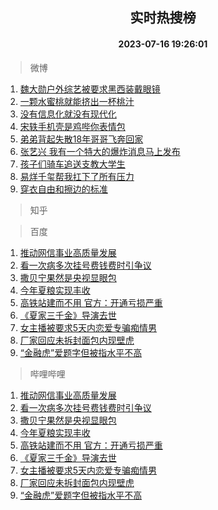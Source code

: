 <div align="center"><h2>实时热搜榜</h2><h4>2023-07-16 19:26:01</h4></div>

> 微博  

1. [魏大勋户外综艺被要求黑西装戴眼镜](https://s.weibo.com/weibo?q=%23%E9%AD%8F%E5%A4%A7%E5%8B%8B%E6%88%B7%E5%A4%96%E7%BB%BC%E8%89%BA%E8%A2%AB%E8%A6%81%E6%B1%82%E9%BB%91%E8%A5%BF%E8%A3%85%E6%88%B4%E7%9C%BC%E9%95%9C%23&t=31&band_rank=1&Refer=top)<br />
2. [一颗水蜜桃就能挤出一杯桃汁](https://s.weibo.com/weibo?q=%23%E4%B8%80%E9%A2%97%E6%B0%B4%E8%9C%9C%E6%A1%83%E5%B0%B1%E8%83%BD%E6%8C%A4%E5%87%BA%E4%B8%80%E6%9D%AF%E6%A1%83%E6%B1%81%23&t=31&band_rank=2&Refer=top)<br />
3. [没有信息化就没有现代化](https://s.weibo.com/weibo?q=%23%E6%B2%A1%E6%9C%89%E4%BF%A1%E6%81%AF%E5%8C%96%E5%B0%B1%E6%B2%A1%E6%9C%89%E7%8E%B0%E4%BB%A3%E5%8C%96%23&t=31&band_rank=3&Refer=top)<br />
4. [宋轶手机壳是鸡哔你表情包](https://s.weibo.com/weibo?q=%23%E5%AE%8B%E8%BD%B6%E6%89%8B%E6%9C%BA%E5%A3%B3%E6%98%AF%E9%B8%A1%E5%93%94%E4%BD%A0%E8%A1%A8%E6%83%85%E5%8C%85%23&t=31&band_rank=4&Refer=top)<br />
5. [弟弟背起失散18年哥哥飞奔回家](https://s.weibo.com/weibo?q=%23%E5%BC%9F%E5%BC%9F%E8%83%8C%E8%B5%B7%E5%A4%B1%E6%95%A318%E5%B9%B4%E5%93%A5%E5%93%A5%E9%A3%9E%E5%A5%94%E5%9B%9E%E5%AE%B6%23&t=31&band_rank=5&Refer=top)<br />
6. [张艺兴 我有一个特大的爆炸消息马上发布](https://s.weibo.com/weibo?q=%E5%BC%A0%E8%89%BA%E5%85%B4%20%E6%88%91%E6%9C%89%E4%B8%80%E4%B8%AA%E7%89%B9%E5%A4%A7%E7%9A%84%E7%88%86%E7%82%B8%E6%B6%88%E6%81%AF%E9%A9%AC%E4%B8%8A%E5%8F%91%E5%B8%83&t=31&band_rank=6&Refer=top)<br />
7. [孩子们骑车追送支教大学生](https://s.weibo.com/weibo?q=%23%E5%AD%A9%E5%AD%90%E4%BB%AC%E9%AA%91%E8%BD%A6%E8%BF%BD%E9%80%81%E6%94%AF%E6%95%99%E5%A4%A7%E5%AD%A6%E7%94%9F%23&t=31&band_rank=7&Refer=top)<br />
8. [易烊千玺帮我扛下了所有压力](https://s.weibo.com/weibo?q=%23%E6%98%93%E7%83%8A%E5%8D%83%E7%8E%BA%E5%B8%AE%E6%88%91%E6%89%9B%E4%B8%8B%E4%BA%86%E6%89%80%E6%9C%89%E5%8E%8B%E5%8A%9B%23&t=31&band_rank=8&Refer=top)<br />
9. [穿衣自由和擦边的标准](https://s.weibo.com/weibo?q=%E7%A9%BF%E8%A1%A3%E8%87%AA%E7%94%B1%E5%92%8C%E6%93%A6%E8%BE%B9%E7%9A%84%E6%A0%87%E5%87%86&t=31&band_rank=9&Refer=top)<br />

> 知乎  


> 百度  

1. [推动网信事业高质量发展](https://www.baidu.com/s?wd=%E6%8E%A8%E5%8A%A8%E7%BD%91%E4%BF%A1%E4%BA%8B%E4%B8%9A%E9%AB%98%E8%B4%A8%E9%87%8F%E5%8F%91%E5%B1%95&sa=fyb_news&rsv_dl=fyb_news)<br />
2. [看一次病多次挂号费钱费时引争议](https://www.baidu.com/s?wd=%E7%9C%8B%E4%B8%80%E6%AC%A1%E7%97%85%E5%A4%9A%E6%AC%A1%E6%8C%82%E5%8F%B7%E8%B4%B9%E9%92%B1%E8%B4%B9%E6%97%B6%E5%BC%95%E4%BA%89%E8%AE%AE&sa=fyb_news&rsv_dl=fyb_news)<br />
3. [撒贝宁果然是央视显眼包](https://www.baidu.com/s?wd=%E6%92%92%E8%B4%9D%E5%AE%81%E6%9E%9C%E7%84%B6%E6%98%AF%E5%A4%AE%E8%A7%86%E6%98%BE%E7%9C%BC%E5%8C%85&sa=fyb_news&rsv_dl=fyb_news)<br />
4. [今年夏粮实现丰收](https://www.baidu.com/s?wd=%E4%BB%8A%E5%B9%B4%E5%A4%8F%E7%B2%AE%E5%AE%9E%E7%8E%B0%E4%B8%B0%E6%94%B6&sa=fyb_news&rsv_dl=fyb_news)<br />
5. [高铁站建而不用 官方：开通亏损严重](https://www.baidu.com/s?wd=%E9%AB%98%E9%93%81%E7%AB%99%E5%BB%BA%E8%80%8C%E4%B8%8D%E7%94%A8+%E5%AE%98%E6%96%B9%EF%BC%9A%E5%BC%80%E9%80%9A%E4%BA%8F%E6%8D%9F%E4%B8%A5%E9%87%8D&sa=fyb_news&rsv_dl=fyb_news)<br />
6. [《夏家三千金》导演去世](https://www.baidu.com/s?wd=%E3%80%8A%E5%A4%8F%E5%AE%B6%E4%B8%89%E5%8D%83%E9%87%91%E3%80%8B%E5%AF%BC%E6%BC%94%E5%8E%BB%E4%B8%96&sa=fyb_news&rsv_dl=fyb_news)<br />
7. [女主播被要求5天内恋爱专骗痴情男](https://www.baidu.com/s?wd=%E5%A5%B3%E4%B8%BB%E6%92%AD%E8%A2%AB%E8%A6%81%E6%B1%825%E5%A4%A9%E5%86%85%E6%81%8B%E7%88%B1%E4%B8%93%E9%AA%97%E7%97%B4%E6%83%85%E7%94%B7&sa=fyb_news&rsv_dl=fyb_news)<br />
8. [厂家回应未拆封面包内现壁虎](https://www.baidu.com/s?wd=%E5%8E%82%E5%AE%B6%E5%9B%9E%E5%BA%94%E6%9C%AA%E6%8B%86%E5%B0%81%E9%9D%A2%E5%8C%85%E5%86%85%E7%8E%B0%E5%A3%81%E8%99%8E&sa=fyb_news&rsv_dl=fyb_news)<br />
9. [“金融虎”爱题字但被指水平不高](https://www.baidu.com/s?wd=%E2%80%9C%E9%87%91%E8%9E%8D%E8%99%8E%E2%80%9D%E7%88%B1%E9%A2%98%E5%AD%97%E4%BD%86%E8%A2%AB%E6%8C%87%E6%B0%B4%E5%B9%B3%E4%B8%8D%E9%AB%98&sa=fyb_news&rsv_dl=fyb_news)<br />

> 哔哩哔哩  

1. [推动网信事业高质量发展](https://www.baidu.com/s?wd=%E6%8E%A8%E5%8A%A8%E7%BD%91%E4%BF%A1%E4%BA%8B%E4%B8%9A%E9%AB%98%E8%B4%A8%E9%87%8F%E5%8F%91%E5%B1%95&sa=fyb_news&rsv_dl=fyb_news)<br />
2. [看一次病多次挂号费钱费时引争议](https://www.baidu.com/s?wd=%E7%9C%8B%E4%B8%80%E6%AC%A1%E7%97%85%E5%A4%9A%E6%AC%A1%E6%8C%82%E5%8F%B7%E8%B4%B9%E9%92%B1%E8%B4%B9%E6%97%B6%E5%BC%95%E4%BA%89%E8%AE%AE&sa=fyb_news&rsv_dl=fyb_news)<br />
3. [撒贝宁果然是央视显眼包](https://www.baidu.com/s?wd=%E6%92%92%E8%B4%9D%E5%AE%81%E6%9E%9C%E7%84%B6%E6%98%AF%E5%A4%AE%E8%A7%86%E6%98%BE%E7%9C%BC%E5%8C%85&sa=fyb_news&rsv_dl=fyb_news)<br />
4. [今年夏粮实现丰收](https://www.baidu.com/s?wd=%E4%BB%8A%E5%B9%B4%E5%A4%8F%E7%B2%AE%E5%AE%9E%E7%8E%B0%E4%B8%B0%E6%94%B6&sa=fyb_news&rsv_dl=fyb_news)<br />
5. [高铁站建而不用 官方：开通亏损严重](https://www.baidu.com/s?wd=%E9%AB%98%E9%93%81%E7%AB%99%E5%BB%BA%E8%80%8C%E4%B8%8D%E7%94%A8+%E5%AE%98%E6%96%B9%EF%BC%9A%E5%BC%80%E9%80%9A%E4%BA%8F%E6%8D%9F%E4%B8%A5%E9%87%8D&sa=fyb_news&rsv_dl=fyb_news)<br />
6. [《夏家三千金》导演去世](https://www.baidu.com/s?wd=%E3%80%8A%E5%A4%8F%E5%AE%B6%E4%B8%89%E5%8D%83%E9%87%91%E3%80%8B%E5%AF%BC%E6%BC%94%E5%8E%BB%E4%B8%96&sa=fyb_news&rsv_dl=fyb_news)<br />
7. [女主播被要求5天内恋爱专骗痴情男](https://www.baidu.com/s?wd=%E5%A5%B3%E4%B8%BB%E6%92%AD%E8%A2%AB%E8%A6%81%E6%B1%825%E5%A4%A9%E5%86%85%E6%81%8B%E7%88%B1%E4%B8%93%E9%AA%97%E7%97%B4%E6%83%85%E7%94%B7&sa=fyb_news&rsv_dl=fyb_news)<br />
8. [厂家回应未拆封面包内现壁虎](https://www.baidu.com/s?wd=%E5%8E%82%E5%AE%B6%E5%9B%9E%E5%BA%94%E6%9C%AA%E6%8B%86%E5%B0%81%E9%9D%A2%E5%8C%85%E5%86%85%E7%8E%B0%E5%A3%81%E8%99%8E&sa=fyb_news&rsv_dl=fyb_news)<br />
9. [“金融虎”爱题字但被指水平不高](https://www.baidu.com/s?wd=%E2%80%9C%E9%87%91%E8%9E%8D%E8%99%8E%E2%80%9D%E7%88%B1%E9%A2%98%E5%AD%97%E4%BD%86%E8%A2%AB%E6%8C%87%E6%B0%B4%E5%B9%B3%E4%B8%8D%E9%AB%98&sa=fyb_news&rsv_dl=fyb_news)<br />
